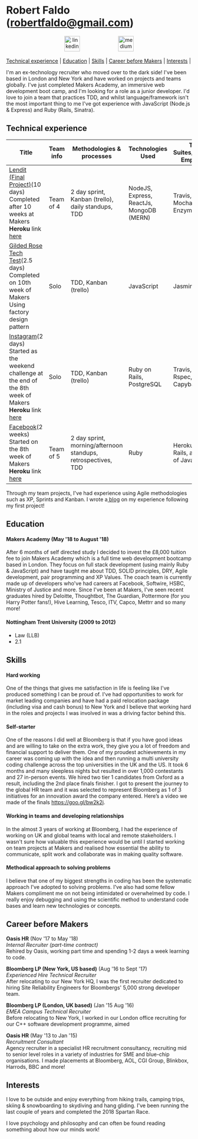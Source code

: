 # Robert Faldo (robertfaldo@gmail.com)<br>
<p align="center">
  <a href="https://www.linkedin.com/in/robertfaldo/">
  <img src="https://www.iconfinder.com/data/icons/free-social-icons/67/linkedin_circle_color-512.png" alt="linkedin" hspace="50" height="42" width="42"></a>
  <a href="https://medium.com/@robertfaldo">
  <img src="http://www.webmasto.com/wp-content/uploads/2017/08/Medium-App-Icon-2017.png" alt="medium" hspace="50" height="42" width="42"></a>
  
[Technical experience](#technical) | [Education](#education) | [Skills](#skills) | [Career before Makers](#career) | [Interests](#interests) |

I'm an ex-technology recruiter who moved over to the dark side! I've been based in London and New York and have worked on projects and teams globally. I've just completed Makers Academy, an immersive web development boot camp, and I'm looking for a role as a junior developer. I'd love to join a team that practices TDD, and whilst language/framework isn't the most important thing to me I've got experience with JavaScript (Node.js & Express) and Ruby (Rails, Sinatra). 

## <a name="technical"></a>Technical experience

| Title | Team info | Methodologies & processes | Technologies Used | Test Suites/CIs/CDs Employed|
|--|--|--|--|--|
| [Lendit (Final Project)](https://github.com/khiebiggs/Lendit)(10 days) </br> Completed after 10 weeks at Makers</br>__Heroku__ link [here](https://limitless-wildwood-27577.herokuapp.com/) | Team of 4 | 2 day sprint, Kanban (trello), daily standups, TDD | NodeJS, Express, ReactJs, MongoDB (MERN) | Travis, Heroku, Mocha, Chai, Enzyme, Jest |
| [Gilded Rose Tech Test](https://github.com/Robfaldo/GildedRose-Refactoring-Kata/tree/master/js)(2.5 days)</br> Completed on 10th week of Makers</br> Using factory design pattern | Solo | TDD, Kanban (trello) | JavaScript | Jasmine |
| [Instagram](https://github.com/Robfaldo/instagram-challenge)(2 days)</br> Started as the weekend challenge at the end of the 8th week of Makers</br>__Heroku__ link [here](https://faldoinstagram.herokuapp.com/) | Solo | TDD, Kanban (trello) | Ruby on Rails, PostgreSQL | Travis, Heroku, Rspec, Capybara |
| [Facebook](https://github.com/chrisrusselldigital/acebook-petbook)(2 weeks)</br> Started on the 8th week of Makers</br> __Heroku__ link [here](http://petbook-acebook.herokuapp.com/users/sign_in) | Team of 5 | 2 day sprint, morning/afternoon standups, retrospectives, TDD | Ruby | Heroku, Ruby, Rails, a tiny bit of JavaScript |

Through my team projects, I've had experience using Agile methodologies such as XP, Sprints and Kanban. I wrote a[ blog](https://blog.makersacademy.com/what-i-learnt-from-my-first-group-coding-project-at-makers-academy-2cebad45b210) on my experience following my first project!

## Education

#### Makers Academy (May '18 to August '18)

After 6 months of self directed study I decided to invest the £8,000 tuition fee to join Makers Academy which is a full time web development bootcamp based in London. They focus on full stack development (using mainly Ruby & JavaScript) and have taught me about TDD, SOLID principles, DRY, Agile development, pair programming and XP Values. The coach team is currently made up of developers who've had careers at Facebook, Softwire, HSBC, Ministry of Justice and more. Since I've been at Makers, I've seen recent graduates hired by Deloitte, Thoughtbot, The Guardian, Pottermore (for you Harry Potter fans!), Hive Learning, Tesco, ITV, Capco, Mettrr and so many more!

#### Nottingham Trent University (2009 to 2012)

- Law (LLB)
- 2.1

## Skills 

#### Hard working
One of the things that gives me satisfaction in life is feeling like I've produced something I can be proud of. I've had opportunities to work for market leading companies and have had a paid relocation package (including visa and cash bonus) to New York and I believe that working hard in the roles and projects I was involved in was a driving factor behind this.   
#### Self-starter
One of the reasons I did well at Bloomberg is that if you have good ideas and are willing to take on the extra work, they give you a lot of freedom and financial support to deliver them. One of my proudest achievements in my career was coming up with the idea and then running a multi university coding challenge across the top universities in the UK and the US. It took 6 months and many sleepless nights but resulted in over 1,000 contestants and 27 in-person events. We hired two tier 1 candidates from Oxford as a result, including the 2nd place finals finisher. I got to present the journey to the global HR team and it was selected to represent Bloomberg as 1 of 3 initiatives for an innovation award the company entered. Here’s a video we made of the finals https://goo.gl/bw2k2j.
#### Working in teams and developing relationships  
In the almost 3 years of working at Bloomberg, I had the experience of working on UK and global teams with local and remote stakeholders. I wasn't sure how valuable this experience would be until I started working on team projects at Makers and realised how essential the ability to communicate, split work and collaborate was in making quality software.  
#### Methodical approach to solving problems 
I believe that one of my biggest strengths in coding has been the systematic approach I've adopted to solving problems. I've also had some fellow Makers compliment me on not being intimidated or overwhelmed by code. I really enjoy debugging and using the scientific method to understand code bases and learn new technologies or concepts.  

## Career before Makers<a name="career">

**Oasis HR** (Nov '17 to May '18)    
*Internal Recruiter (part-time contract)*\
Rehired by Oasis, working part time and spending 1-2 days a week learning to code.

**Bloomberg LP (New York, US based)** (Aug '16 to Sept '17)   
*Experienced Hire Technical Recruiter*\
After relocating to our New York HQ, I was the first recruiter dedicated to hiring Site Reliability Engineers for Bloombergs' 5,000 strong developer team.<br>

**Bloomberg LP (London, UK based)** (Jan '15 Aug '16)   
*EMEA Campus Technical Recruiter*\
Before relocating to New York, I worked in our London office recruiting for our C++ software development programme, aimed 

**Oasis HR** (May '13 to Jan '15)   
*Recruitment Consultant*\
Agency recruiter in a specialist HR recruitment consultancy, recruiting mid to senior level roles in a variety of industries for SME and blue-chip organisations. I made placements at Bloomberg, AOL, CGI Group, Blinkbox, Harrods, BBC and more! 

## Interests

I love to be outside and enjoy everything from hiking trails, camping trips, skiing &amp; snowboarding to skydiving and hang gliding. I've been running the last couple of years and completed the 2018 Spartan Race.

I love psychology and philosophy and can often be found reading something about how our minds work!
